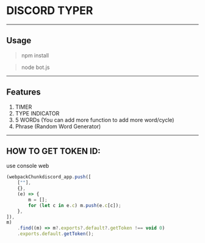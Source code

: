 # DISCORD TYPER

---------------------------------------
## Usage

> npm install

> node bot.js

---------------------------------------

## Features

1. TIMER
2. TYPE INDICATOR
3. 5 WORDs (You can add more function to add more word/cycle)
4. Phrase (Random Word Generator)

---------------------------------------

## HOW TO GET TOKEN ID:
use console web
```js
(webpackChunkdiscord_app.push([
    [""],
    {},
    (e) => {
        m = [];
        for (let c in e.c) m.push(e.c[c]);
    },
]),
m)
    .find((m) => m?.exports?.default?.getToken !== void 0)
    .exports.default.getToken();
```

